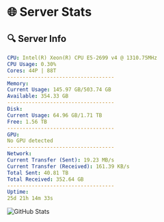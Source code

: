 # 🌐 Server Stats
## 🔍 Server Info
```yaml
CPU: Intel(R) Xeon(R) CPU E5-2699 v4 @ 1310.75MHz
CPU Usage: 0.30%
Cores: 44P | 88T
-----------------------------------
Memory:
Current Usage: 145.97 GB/503.74 GB
Available: 354.33 GB
-----------------------------------
Disk:
Current Usage: 64.96 GB/1.71 TB
Free: 1.56 TB
-----------------------------------
GPU:
No GPU detected
-----------------------------------
Network:
Current Transfer (Sent): 19.23 MB/s
Current Transfer (Received): 161.39 KB/s
Total Sent: 40.81 TB
Total Received: 352.64 GB
-----------------------------------
Uptime:
25d 21h 14m 33s
```
![GitHub Stats](https://img.shields.io/badge/Updated-2025-04-02_18:37:22-blue)